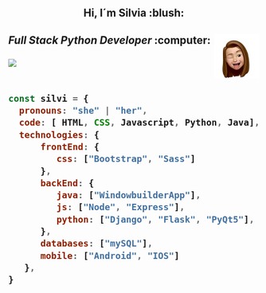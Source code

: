 <h2 align='center'> Hi, I´m Silvia :blush:<h2>
<img align='right'src="icons/silvi.webp"  width="90px"/>
  
<p><em>Full Stack Python Developer</em>  :computer:</p>

<a href="https://www.linkedin.com/in/silvia-sanjose" target="blank">
  <img src="https://img.shields.io/badge/-silviasanjose-blue?style=flat-square&logo=Linkedin&logoColor=white" />
</a>
</br>
</br>

```javascript
const silvi = {
  pronouns: "she" | "her",
  code: [ HTML, CSS, Javascript, Python, Java],
  technologies: {
      frontEnd: {
         css: ["Bootstrap", "Sass"]
      },
      backEnd: {
         java: ["WindowbuilderApp"],
         js: ["Node", "Express"],
         python: ["Django", "Flask", "PyQt5"],
      },
      databases: ["mySQL"],
      mobile: ["Android", "IOS"]
   },   
}
```

<!--
 <a href="https://www.linkedin.com/in/silvia-sanjose" target="blank"><img align="left" src="icons/Linkedin.png" alt="SilviaSanjose Linkedin" width="22px" /></a>

[![Linkedin: silvia-sanjose](https://img.shields.io/badge/-silviasanjose-blue?style=flat-square&logo=Linkedin&logoColor=white&link=https://www.linkedin.com/in/silvia-sanjose/)](https://www.linkedin.com/in/silvia-sanjose)

![](https://raw.githubusercontent.com/SilviaSanjose/github-stats-transparent/output/generated/languages.svg)

- 🔭 I’m currently working on ...
- 🌱 I’m currently learning ...
- 👯 I’m looking to collaborate on ...
- 🤔 I’m looking for help with ...
- 💬 Ask me about ...
- 📫 How to reach me: ...
- 😄 Pronouns: ...
- ⚡ Fun fact: ...

challenge: "I'm working towards being able to run a marathon.", 
challenge: "I am doing the #100DaysOfCode challenge focused on react and typescript"
technologies >> frontEnd >>  js: ["React", "Angular"],
-->


